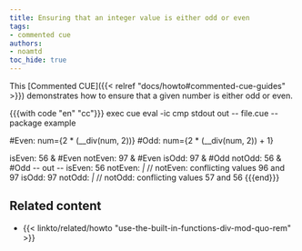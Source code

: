 ```yaml
---
title: Ensuring that an integer value is either odd or even
tags:
- commented cue
authors:
- noamtd
toc_hide: true
---
```


This [Commented CUE]({{< relref "docs/howto#commented-cue-guides" >}})
demonstrates how to ensure that a given number is either odd or even.

{{{with code "en" "cc"}}}
exec cue eval -ic
cmp stdout out
-- file.cue --
package example

#Even: num={2 * (__div(num, 2))}
#Odd:  num={2 * (__div(num, 2)) + 1}

isEven:  56 & #Even
notEven: 97 & #Even
isOdd:   97 & #Odd
notOdd:  56 & #Odd
-- out --
isEven:  56
notEven: _|_ // notEven: conflicting values 96 and 97
isOdd:   97
notOdd:  _|_ // notOdd: conflicting values 57 and 56
{{{end}}}

## Related content

* {{< linkto/related/howto "use-the-built-in-functions-div-mod-quo-rem" >}}
